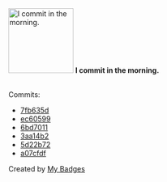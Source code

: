 <img src="https://my-badges.github.io/my-badges/morning-commits.png" alt="I commit in the morning." title="I commit in the morning." width="128">
<strong>I commit in the morning.</strong>
<br><br>

Commits:

- <a href="https://github.com/p0dalirius/windows-cryptographic-and-hashing-algorithms-explained/commit/7fb635d3848a88a31149a9b3ac6f7ebbbe333b8b">7fb635d</a>
- <a href="https://github.com/p0dalirius/winacl/commit/ec60599adbaa5d4bc1caf1a661da993d6b507a80">ec60599</a>
- <a href="https://github.com/p0dalirius/winacl/commit/6bd70119a3766321b38a9e0be5931f06308028f6">6bd7011</a>
- <a href="https://github.com/p0dalirius/winacl/commit/3aa14b22709c1624dd6f486c5c590b902d2824bc">3aa14b2</a>
- <a href="https://github.com/p0dalirius/winacl/commit/5d22b72ab6577584dfe3b4524b3868f2d4ba261e">5d22b72</a>
- <a href="https://github.com/p0dalirius/winacl/commit/a07cfdf631a63315a7138aa39a606fffa1346f38">a07cfdf</a>


Created by <a href="https://github.com/my-badges/my-badges">My Badges</a>
